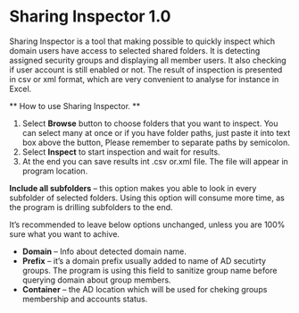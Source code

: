 # Sharing Inspector 1.0

Sharing Inspector is a tool that making possible to quickly inspect which domain users have access to selected shared folders. It is detecting assigned security groups and displaying all member users. It also checking if user account is still enabled or not. The result of inspection is presented in csv or xml format, which are very convenient to analyse for instance in Excel.

** How to use Sharing Inspector. **

1. Select **Browse** button to choose folders that you want to inspect. You can select many at once or if you have folder paths, just paste it into text box above the button, Please remember to separate paths by semicolon.
2. Select **Inspect** to start inspection and wait for results.
3. At the end you can save results int .csv or.xml file. The file will appear in program location.

**Include all subfolders** – this option makes you able to look in every subfolder of selected folders. Using this option will consume more time, as the program is drilling subfolders to the end. 

It’s recommended to leave below options unchanged, unless you are 100% sure what you want to achive.
- **Domain** – Info about detected domain name.
- **Prefix** – it’s a domain prefix usually added to name of AD secutirty groups. The program is using this field to sanitize group name before querying domain about group members.
- **Container** – the AD location which will be used for cheking groups membership and accounts status. 